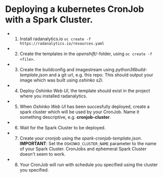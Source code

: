 # Deploying a kubernetes CronJob with a Spark Cluster.

* 1. Install radanalytics.io `oc create -f https://radanalytics.io/resources.yaml`
* 2. Create the templates in the _openshift/_-folder, using `oc create -f <file>`.
* 3. Create the buildconfig and imagestream using _python36build-template.json_ and a git url, e.g. this repo. This should output your image which was built using _oshinko s2i_.
* 4. Deploy _Oshinko Web UI_, the template should exist in the project where you installed radanalytics.
* 5. When _Oshinko Web UI_ has been succesfully deployed, create a spark cluster which will be used by your CronJob. Name it something descriptive, e.g. **cronjob-cluster**.
* 6. Wait for the Spark Cluster to be deployed.
* 7. Create your cronjob using the _spark-cronjob-template.json_. **IMPORTANT**: Set the `OSHINKO_CLUSTER_NAME` parameter to the name of your Spark Cluster. CronJobs and ephemeral Spark Cluster doesn't seem to work.
* 8. Your CronJob will run with schedule you specified using the cluster you specified. 
